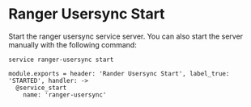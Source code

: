 
# Ranger Usersync Start

Start the ranger usersync service server. You can also start the server
manually with the following command:

```
service ranger-usersync start
```

    module.exports = header: 'Rander Usersync Start', label_true: 'STARTED', handler: ->
      @service_start
        name: 'ranger-usersync'

